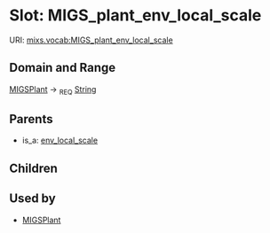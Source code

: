 
# Slot: MIGS_plant_env_local_scale




URI: [mixs.vocab:MIGS_plant_env_local_scale](https://w3id.org/mixs/vocab/MIGS_plant_env_local_scale)


## Domain and Range

[MIGSPlant](MIGSPlant.md) ->  <sub>REQ</sub> [String](types/String.md)

## Parents

 *  is_a: [env_local_scale](env_local_scale.md)

## Children


## Used by

 * [MIGSPlant](MIGSPlant.md)
